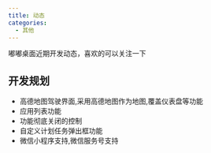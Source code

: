 ```yaml
---
title: 动态
categories:
  - 其他
---
```


嘟嘟桌面近期开发动态，喜欢的可以关注一下

<!-- more -->

## 开发规划

- 高德地图驾驶界面,采用高德地图作为地图,覆盖仪表盘等功能
- 应用列表功能
- 功能彻底关闭的控制
- 自定义计划任务弹出框功能
- 微信小程序支持,微信服务号支持
